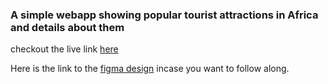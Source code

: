 ### A simple webapp showing popular tourist attractions in Africa and details about them

checkout the live link [here](wetu.netlify.app)

Here is the link to the [figma design](https://www.figma.com/proto/OX0QU1cWgB2NovhhgjHWOl/Explore-nigeria?page-id=0%3A1&type=design&node-id=2-3&viewport=1140%2C-1540%2C1.97&scaling=min-zoom) incase you want to follow along.

